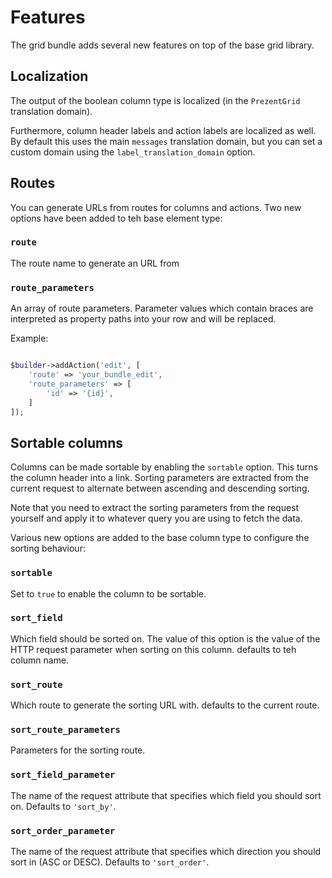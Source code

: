 Features
========

The grid bundle adds several new features on top of the base grid library.

## Localization

The output of the boolean column type is localized (in the `PrezentGrid` translation domain).

Furthermore, column header labels and action labels are localized as well. By default this uses the main `messages` translation
domain, but you can set a custom domain using the `label_translation_domain` option.

## Routes

You can generate URLs from routes for columns and actions. Two new options have been added to teh base element type:

### `route`

The route name to generate an URL from

### `route_parameters`

An array of route parameters. Parameter values which contain braces are interpreted as property paths into your row
and will be replaced.

Example:

```php

$builder->addAction('edit', [
    'route' => 'your_bundle_edit',
    'route_parameters' => [
        'id' => '{id}',
    ]
]);
```

## Sortable columns

Columns can be made sortable by enabling the `sortable` option. This turns the column header into a link. Sorting parameters are extracted
from the current request to alternate between ascending and descending sorting.

Note that you need to extract the sorting parameters from the request yourself and apply it to whatever query you are using to fetch the data.

Various new options are added to the base column type to configure the sorting behaviour:

### `sortable`

Set to `true` to enable the column to be sortable.

### `sort_field`

Which field should be sorted on. The value of this option is the value of the HTTP request parameter when sorting on this column.
defaults to teh column name.

### `sort_route`

Which route to generate the sorting URL with. defaults to the current route.

### `sort_route_parameters`

Parameters for the sorting route.

### `sort_field_parameter`

The name of the request attribute that specifies which field you should sort on. Defaults to `'sort_by'`.

### `sort_order_parameter`

The name of the request attribute that specifies which direction you should sort in (ASC or DESC). Defaults to `'sort_order'`.
